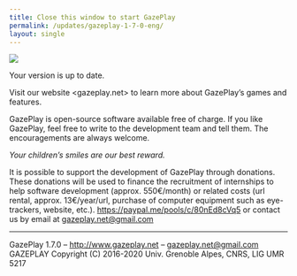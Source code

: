 ```yaml
---
title: Close this window to start GazePlay
permalink: /updates/gazeplay-1-7-0-eng/
layout: single
---
```


<img src="{{site.baseurl}}/assets/images/gazeplayLogo1-7.png"/>

Your version is up to date.

Visit our website <gazeplay.net> to learn more about GazePlay’s games and features.

GazePlay is open-source software available free of charge. If you like GazePlay, feel free to write to the development team and tell them. The encouragements are always welcome.

_Your children’s smiles are our best reward._

It is possible to support the development of GazePlay through donations. These donations will be used to finance the recruitment of internships to help software development (approx. 550€/month) or related costs (url rental, approx. 13€/year/url, purchase of computer equipment such as eye-trackers, website, etc.). <https://paypal.me/pools/c/80nEd8cVq5> or contact us by email at <gazeplay.net@gmail.com>

---

GazePlay 1.7.0 – <http://www.gazeplay.net> – <gazeplay.net@gmail.com>  
GAZEPLAY Copyright (C) 2016-2020 Univ. Grenoble Alpes, CNRS, LIG UMR 5217
